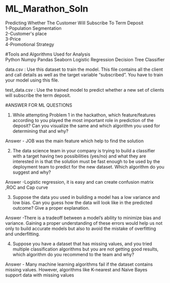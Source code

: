 # ML_Marathon_Soln
Predicting Whether The Customer Will Subscribe To Term Deposit         
1-Population Segmentation      
2-Customer's place    
3-Price    
4-Promotional Strategy                   

#Tools and Algorithms Used for Analysis            
Python 
Numpy 
Pandas 
Seaborn 
Logistic Regression 
Decision Tree Classifier

data.csv : Use this dataset to train the model. This file contains all the client and call details as well as the target variable “subscribed”. 
You have to train your model using this file.

test_data.csv : Use the trained model to predict whether a new set of clients will subscribe the term deposit.

#ANSWER FOR ML QUESTIONS
1. While attempting Problem 1 in the hackathon, which feature/features according to you
played the most important role in prediction of the deposit? Can you visualize the same
and which algorithm you used for determining that and why?

Answer - JOB was the main feature which help to find the solution

2. The data science team in your company is trying to build a classifier with a target having
two possibilities (yes/no) and what they are interested in is that the solution must be fast
enough to be used by the deployment team to predict for the new dataset. Which
algorithm do you suggest and why?

Answer -Logistic regression, it is easy and can create confusion matrix ,ROC and Cap curve

3. Suppose the data you used in building a model has a low variance and low bias. Can
you guess how the data will look like in the predicted outcome? Give a proper
explanation.

Answer -There is a tradeoff between a model’s ability to minimize bias and variance. 
Gaining a proper understanding of these errors would help us not only to build accurate 
models but also to avoid the mistake of overfitting and underfitting.

4. Suppose you have a dataset that has missing values, and you tried multiple
classification algorithms but you are not getting good results, which algorithm do you
recommend to the team and why?

Answer - Many machine learning algorithms fail if the dataset contains missing values. 
However, algorithms like K-nearest and Naive Bayes support data with missing values





